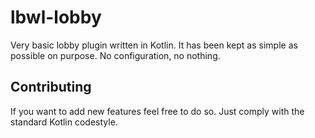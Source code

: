lbwl-lobby
==========

Very basic lobby plugin written in Kotlin. It has been kept as simple as possible on purpose. No configuration, no nothing.

Contributing
------------

If you want to add new features feel free to do so. Just comply with the standard Kotlin codestyle.
